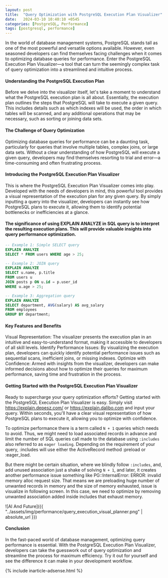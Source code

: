 ```yaml
---
layout: post
title:  "Query Optimization with PostgreSQL Execution Plan Visualizer"
date:   2024-03-10 10:40:10 +0545
categories: [PostgreSQL, Performance]
tags: [postgresql, performance]
---
```


In the world of database management systems, PostgreSQL stands tall as one of the most powerful and versatile options available. However, even seasoned developers can find themselves facing challenges when it comes to optimizing database queries for performance. Enter the PostgreSQL Execution Plan Visualizer—a tool that can turn the seemingly complex task of query optimization into a streamlined and intuitive process.

#### Understanding the PostgreSQL Execution Plan

Before we delve into the visualizer itself, let's take a moment to understand what the PostgreSQL execution plan is all about. Essentially, the execution plan outlines the steps that PostgreSQL will take to execute a given query. This includes details such as which indexes will be used, the order in which tables will be scanned, and any additional operations that may be necessary, such as sorting or joining data sets.

#### The Challenge of Query Optimization

Optimizing database queries for performance can be a daunting task, particularly for queries that involve multiple tables, complex joins, or large data sets. Without a clear understanding of how PostgreSQL will execute a given query, developers may find themselves resorting to trial and error—a time-consuming and often frustrating process.

#### Introducing the PostgreSQL Execution Plan Visualizer

This is where the PostgreSQL Execution Plan Visualizer comes into play. Developed with the needs of developers in mind, this powerful tool provides a visual representation of the execution plan for any given query. By simply inputting a query into the visualizer, developers can instantly see how PostgreSQL plans to execute it, allowing them to identify potential bottlenecks or inefficiencies at a glance.

#### The significance of using EXPLAIN ANALYZE in SQL query is to interpret the resulting execution plans. This will provide valuable insights into query performance optimization.


```Sql
-- Example 1: Simple SELECT query
EXPLAIN ANALYZE
SELECT * FROM users WHERE age > 25;

-- Example 2: JOIN query
EXPLAIN ANALYZE
SELECT u.name, p.title
FROM users u
JOIN posts p ON u.id = p.user_id
WHERE u.age > 25;

-- Example 3: Aggregation query
EXPLAIN ANALYZE
SELECT department, AVG(salary) AS avg_salary
FROM employees
GROUP BY department;
```

#### Key Features and Benefits

Visual Representation: The visualizer presents the execution plan in an intuitive and easy-to-understand format, making it accessible to developers of all skill levels.
Identify Performance Issues: By visualizing the execution plan, developers can quickly identify potential performance issues such as sequential scans, inefficient joins, or missing indexes.
Optimize with Confidence: Armed with insights from the visualizer, developers can make informed decisions about how to optimize their queries for maximum performance, saving time and frustration in the process.

#### Getting Started with the PostgreSQL Execution Plan Visualizer

Ready to supercharge your query optimization efforts? Getting started with the PostgreSQL Execution Plan Visualizer is easy. Simply visit https://explain.depesz.com/ or https://explain.dalibo.com and input your query. Within seconds, you'll have a clear visual representation of how PostgreSQL plans to execute it, allowing you to optimize with confidence.

To optimize performance there is a term called `N + 1` queries which needs to avoid. Thus, we might need to load associated records in advance and limit the number of SQL queries call made to the database using `:includes` also referred to as `eager loading`. Depending on the requirement of your query, :includes will use either the ActiveRecord method :preload or :eager_load.

But there might be certain situation, where we blindly follow `:includes`, and, add unused association just a shake of solving `N + 1`, and later, it creates another performance issue something like PG::InternalError: ERROR: invalid memory alloc request size. That means we are preloading huge number of unwanted records in memory and the size of memory exhausted, issue is visualize in following screen. In this case, we need to optimize by removing unwanted association added inside includes that exhaust memory.

![AI And Future]({{ "../assets/img/performance/query_execution_visual_planner.png" | absolute_url }})

#### Conclusion

In the fast-paced world of database management, optimizing query performance is essential. With the PostgreSQL Execution Plan Visualizer, developers can take the guesswork out of query optimization and streamline the process for maximum efficiency. Try it out for yourself and see the difference it can make in your development workflow.

{% include inarticle-adsense.html %}
